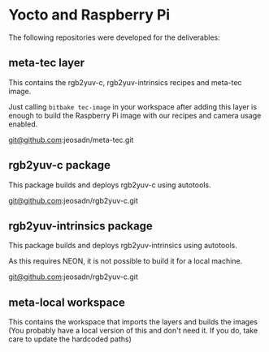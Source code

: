 # Yocto and Raspberry Pi

The following repositories were developed for the deliverables:

## meta-tec layer
This contains the rgb2yuv-c, rgb2yuv-intrinsics recipes and meta-tec image.

Just calling `bitbake tec-image` in your workspace after adding this layer is
enough to build the Raspberry Pi image with our recipes and camera usage enabled.

git@github.com:jeosadn/meta-tec.git

## rgb2yuv-c package
This package builds and deploys rgb2yuv-c using autotools.

git@github.com:jeosadn/rgb2yuv-c.git

## rgb2yuv-intrinsics package
This package builds and deploys rgb2yuv-intrinsics using autotools.

As this requires NEON, it is not possible to build it for a local machine.

git@github.com:jeosadn/rgb2yuv-c.git


## meta-local workspace
This contains the workspace that imports the layers and builds the images
(You probably have a local version of this and don't need it. If you do, take
care to update the hardcoded paths)
